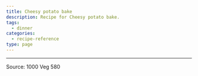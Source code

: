 ```yaml
---
title: Cheesy potato bake
description: Recipe for Cheesy potato bake.
tags:
  - dinner
categories:
  - recipe-reference
type: page
---
```


---

Source: 1000 Veg 580